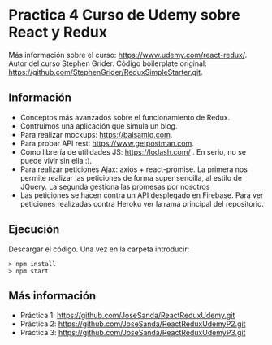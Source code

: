 # Practica 4 Curso de Udemy sobre React y Redux

Más información sobre el curso: https://www.udemy.com/react-redux/.
Autor del curso Stephen Grider.
Código boilerplate original: https://github.com/StephenGrider/ReduxSimpleStarter.git.

## Información

- Conceptos más avanzados sobre el funcionamiento de Redux.
- Contruimos una aplicación que simula un blog.
- Para realizar mockups: https://balsamiq.com.
- Para probar API rest: https://www.getpostman.com.
- Como librería de utilidades JS: https://lodash.com/ . En serio, no se puede vivir sin ella :).
- Para realizar peticiones Ajax: axios + react-promise. La primera nos permite realizar las peticiones de forma super sencilla, al estilo de JQuery. La segunda gestiona las promesas por nosotros 
- Las peticiones se hacen contra un API desplegado en Firebase. Para ver peticiones realizadas contra Heroku ver la rama principal del repositorio. 

## Ejecución
Descargar el código. Una vez en la carpeta introducir:
```
> npm install
> npm start
```

## Más información
* Práctica 1: https://github.com/JoseSanda/ReactReduxUdemy.git
* Práctica 2: https://github.com/JoseSanda/ReactReduxUdemyP2.git
* Práctica 3: https://github.com/JoseSanda/ReactReduxUdemyP3.git
